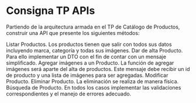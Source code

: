 # Consigna TP APIs

Partiendo de la arquitectura armada en el TP de Catálogo de Productos, construir una API que presente los siguientes métodos:

Listar Productos. Los productos tienen que salir con todos sus datos incluyendo marca, categoría y todas sus imágenes.
⁠Dar de alta Producto. Para ello implementar un DTO con el fin de contar con un mensaje simplificado.
⁠Agregar imágenes a un Producto. La función de agregar imágenes será aparte del alta de productos. Este mensaje debe recibir un id de producto y una lista de imágenes para ser agregadas.
⁠Modificar Producto. 
⁠Eliminar Producto. La eliminación se realiza de manera física.
⁠Búsqueda de Producto.
En todos los casos implementar las validaciones correspondientes y el manejo de errores adecuado.
